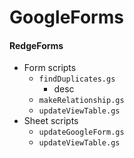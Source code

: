 # GoogleForms
#### RedgeForms</br>
- Form scripts
  - <code>findDuplicates.gs</code>
    - desc
  - <code>makeRelationship.gs</code>
  - <code>updateViewTable.gs</code>
- Sheet scripts
  - <code>updateGoogleForm.gs</code>
  - <code>updateViewTable.gs</code>

